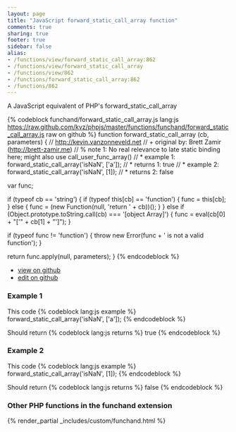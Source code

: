```yaml
---
layout: page
title: "JavaScript forward_static_call_array function"
comments: true
sharing: true
footer: true
sidebar: false
alias:
- /functions/view/forward_static_call_array:862
- /functions/view/forward_static_call_array
- /functions/view/862
- /functions/forward_static_call_array:862
- /functions/862
---
```

<!-- Generated by Rakefile:build -->
A JavaScript equivalent of PHP's forward_static_call_array

{% codeblock funchand/forward_static_call_array.js lang:js https://raw.github.com/kvz/phpjs/master/functions/funchand/forward_static_call_array.js raw on github %}
function forward_static_call_array (cb, parameters) {
  // http://kevin.vanzonneveld.net
  // +   original by: Brett Zamir (http://brett-zamir.me)
  // %          note 1: No real relevance to late static binding here; might also use call_user_func_array()
  // *     example 1: forward_static_call_array('isNaN', ['a']);
  // *     returns 1: true
  // *     example 2: forward_static_call_array('isNaN', [1]);
  // *     returns 2: false

  var func;

  if (typeof cb == 'string') {
    if (typeof this[cb] == 'function') {
      func = this[cb];
    } else {
      func = (new Function(null, 'return ' + cb))();
    }
  }
  else if (Object.prototype.toString.call(cb) === '[object Array]') {
    func = eval(cb[0] + "['" + cb[1] + "']");
  }

  if (typeof func != 'function') {
    throw new Error(func + ' is not a valid function');
  }

  return func.apply(null, parameters);
}
{% endcodeblock %}

 - [view on github](https://github.com/kvz/phpjs/blob/master/functions/funchand/forward_static_call_array.js)
 - [edit on github](https://github.com/kvz/phpjs/edit/master/functions/funchand/forward_static_call_array.js)

### Example 1
This code
{% codeblock lang:js example %}
forward_static_call_array('isNaN', ['a']);
{% endcodeblock %}

Should return
{% codeblock lang:js returns %}
true
{% endcodeblock %}

### Example 2
This code
{% codeblock lang:js example %}
forward_static_call_array('isNaN', [1]);
{% endcodeblock %}

Should return
{% codeblock lang:js returns %}
false
{% endcodeblock %}


### Other PHP functions in the funchand extension
{% render_partial _includes/custom/funchand.html %}
